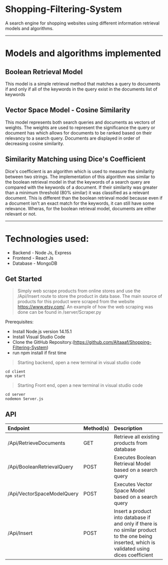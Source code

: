 # Shopping-Filtering-System
A search engine for shopping websites using different information retrieval models and algorithms.

---

# Models and algorithms implemented

## Boolean Retrieval Model

This model is a simple retrieval method that matches a query to documents if and only if all of the keywords in the query exist in the documents list of keywords

## Vector Space Model - Cosine Similarity

This model represents both search queries and documents as vectors of weights. The weights are used to represent the significance the query or document has which allows for documents to be ranked based on their relevancy to a search query. Documents are displayed in order of decreasing cosine similarity.

## Similarity Matching using Dice's Coefficient

 Dice's coefficient is an algorithm which is used to measure the similarity between two strings. The implementation of this algorithm was similar to the boolean retrieval model in that the keywords of a search query are compared with the keywords of a document. If their similarity was greater than a minimum threshold (80% similar) it was classified as a relevant document. This is different than the boolean retrieval model because even if a document isn't an exact match for the keywords, it can still have some relevance. Wheras, for the boolean retrieval model, documents are either relevant or not.

---

# Technologies used:
* Backend - Node Js, Express
* Frontend - React Js
* Database - MongoDB


## Get Started

> Simply web scrape products from online stores and use the /Api/Insert route to store the product in data base. 
> The main source of products for this product were scraped from the website https://www.etsy.com/. An example of how the web scraping was done can be found in /server/Scraper.py

Prerequisites:

* Install Node.js version 14.15.1
* Install Visual Studio Code
* Clone the GitHub Repository.(https://github.com/Altaaaf/Shopping-Filtering-System)
* run npm install if first time

> Starting backend, open a new terminal in visual studio code
```
cd client
npm start
```

> Starting Front end, open a new terminal in visual studio code
```
cd server
nodemon Server.js
```

## API

| Endpoint | Method(s) | Description |
| :--- | :--- | :--- |
| /Api/RetrieveDocuments | GET | Retrieve all existing products from database |
| /Api/BooleanRetrievalQuery | POST | Executes Boolean Retrieval Model based on a search query |
| /Api/VectorSpaceModelQuery | POST | Executes Vector Space Model based on a search query  |
| /Api/Insert | POST | Insert a product into database if and only if there is no similar product to the one being inserted, which is validated using dices coefficient  |

<br>
